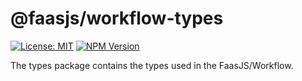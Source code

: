 # @faasjs/workflow-types

[![License: MIT](https://img.shields.io/npm/l/@faasjs/workflow-types.svg)](https://github.com/faasjs/workflow/blob/main/packages/types/LICENSE)
[![NPM Version](https://img.shields.io/npm/v/@faasjs/workflow-types/latest.svg)](https://www.npmjs.com/package/@faasjs/workflow-types)

The types package contains the types used in the FaasJS/Workflow.
